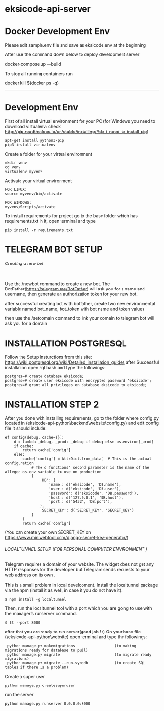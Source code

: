 # eksicode-api-server

# Docker Development Env

Please edit sample.env file and save as eksicode.env at the beginning

After use the command down below to deploy development server

docker-compose up --build


To stop all running containers run

docker kill $(docker ps -q)

-------------------------------------------------------------

# Development Env

First of all install virtual environment for your PC 
 (for Windows you need to download virtualenv: check http://pip.readthedocs.io/en/stable/installing/#do-i-need-to-install-pip)
```
apt-get install python3-pip
pip3 install virtualenv
```

Create a folder for your virtual environment
```
mkdir venv
cd venv
virtualenv myvenv
```

Activate your virtual environment
```
FOR LINUX:
source myvenv/bin/activate

FOR WINDOWS:
myvenv/Scripts/activate
```

To install requirements for project go to the base folder which has requirements.txt in it, open terminal and type
```
pip install -r requirements.txt
```

# TELEGRAM BOT SETUP
###### Creating a new bot <br><br>
Use the /newbot command to create a new bot. 
The BotFather(https://telegram.me/BotFather) will ask you for a name and username, then generate an authorization token for your new bot.

after successful creating bot with botfather, create two new environmental variable named bot_name, bot_token with bot name and token values <br>

then use the /setdomain command to link your domain to telegram bot  will ask you for a domain 





# INSTALLATION POSTGRESQL
Follow the Setup Insturctions from this site: https://wiki.postgresql.org/wiki/Detailed_installation_guides after
Successful installation open sql bash and type the followings:
```
postgres=# create database eksicode;
postgres=# create user eksicode with encrypted password 'eksicode';
postgres=# grant all privileges on database eksicode to eksicode;
``` 

# INSTALLATION STEP 2 
 
After you done with installing requirements, go to the folder where config.py located in (eksicode-api-python\backend\website\config.py) and edit config file it should include:


  
```
ef config(debug, cache={}):
    d = lambda _debug, _prod: _debug if debug else os.environ[_prod]
    if cache:
        return cache['config']
    else:
        cache['config'] = AttrDict.from_data(  # This is the actual configuration
            # The d functions' second parameter is the name of the alleged os.env variable to use on production
            {
                'DB': {
                    'name': d('eksicode', 'DB.name'),
                    'user': d('eksicode', 'DB.user'),
                    'password': d('eksicode', 'DB.password'),
                    'host': d('127.0.0.1', 'DB.host'),
                    'port': d('5432', 'DB.port'),
                },
                'SECRET_KEY': d('SECRET_KEY', 'SECRET_KEY')
            }
        )
        return cache['config']

```
(You can create your own SECRET_KEY on https://www.miniwebtool.com/django-secret-key-generator/)

###### LOCALTUNNEL SETUP (FOR PERSONAL COMPUTER ENVIRONMENT )

Telegram requires a domain of your website. The widget does not get any HTTP responses for the developer but Telegram sends requests to your web address on its own . <br><br>This is a small problem in local development.
Install the localtunnel package via the npm (install it as well, in case if you do not have it).
```
$ npm install -g localtunnel
```
Then, run the localtunnel tool with a port which you are going to use with the manager’s runserver command.
```
$ lt --port 8000
```
after that you are ready to run server(good job ! :)  On your base file (\eksicode-api-python\website) open terminal and type the followings:
```
 python manage.py makemigrations                  (to making migrations ready for database to pull)
 python manage.py migrate                         (to migrate ready migrations)
 python manage.py migrate --run-syncdb            (to create SQL tables if there is a problem)
```

Create a super user
```
python manage.py createsuperuser
```

run the server
```
python manage.py runserver 0.0.0.0:8000
```

